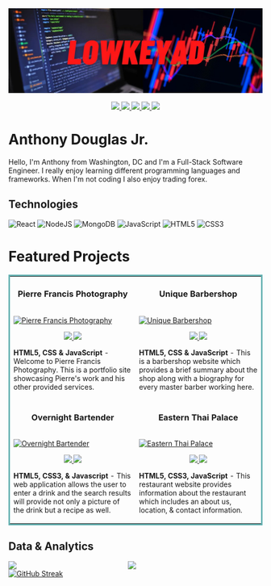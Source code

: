 <img src="https://raw.githubusercontent.com/LowKeyAD/LowKeyAD/master/LowKeyAD Banner.png">

<p align="center">
  <a href="https://anthonydouglasjr.com" target="_blank">
    <img src="https://img.shields.io/static/v1?label=|&message=WEBSITE&color=23555f&style=plastic&logo=react&logo-color=white"/>
  </a>
  <a href="https://www.linkedin.com/in/anthonydouglasjr/" target="_blank">
    <img src="https://img.shields.io/static/v1?label=|&message=LINKED-IN&color=cdf998&style=plastic&logo=linkedin&logo-color=white"/>
  </a>
  <a href="https://twitter.com/_LowKeyAD" target="_blank">
    <img src="https://img.shields.io/static/v1?label=|&message=TWITTER&color=23555f&style=plastic&logo=twitter&logo-color=white"/>
  </a>
  <a href="https://angel.co/u/anthony-douglas-jr" target="_blank">
      <img src="https://img.shields.io/static/v1?label=|&message=ANGEL-LIST&color=cdf998&style=plastic&logo=angellist&logo-color=white"/>
  </a>
  <a href="https://docs.google.com/document/d/1bFKHYo2RTATUeU6ccBSwDuYOKKThtIbv/edit?usp=sharing&ouid=100249314591786317324&rtpof=true&sd=true" target="_blank">
      <img src="https://img.shields.io/static/v1?label=|&message=RESUME&color=23555f&style=plastic&logo=react&logo-color=white"/>
  </a>
</p>

# Anthony Douglas Jr.
 Hello,
I'm Anthony from Washington, DC and I'm a Full-Stack Software Engineer. I really enjoy learning different programming languages and frameworks. When I'm not coding I also enjoy trading forex.

## Technologies 
![React](https://img.shields.io/badge/react-%2320232a.svg?style=for-the-badge&logo=react&logoColor=%2361DAFB)
![NodeJS](https://img.shields.io/badge/node.js-6DA55F?style=for-the-badge&logo=node.js&logoColor=white)
![MongoDB](https://img.shields.io/badge/MongoDB-%234ea94b.svg?style=for-the-badge&logo=mongodb&logoColor=white)
![JavaScript](https://img.shields.io/badge/javascript-%23323330.svg?style=for-the-badge&logo=javascript&logoColor=%23F7DF1E)
![HTML5](https://img.shields.io/badge/html5-%23E34F26.svg?style=for-the-badge&logo=html5&logoColor=white)
![CSS3](https://img.shields.io/badge/css3-%231572B6.svg?style=for-the-badge&logo=css3&logoColor=white)


<h1 align="left">Featured Projects</h1>
<table bordercolor="#66b2b2">
  
  <tr>
    <td width="50%" valign="top">
      <h3 align="center">Pierre Francis Photography</h3>
        <br />
        <a target="_blank" href="https://www.anthonydouglasjr.com/portfolio/pierrephotography/">
            <img src="https://github.com/LowKeyAD/LowKeyAD/blob/main/Images/Pierre%20Francis%20Photography.gif" width="100%" alt="Pierre Francis Photography"/>
        </a>
        <br />
        <p align="center">
          
  <a href="" target="_blank">
    <img src="https://img.shields.io/static/v1?label=|&message=REPO&color=23555f&style=plastic&logo=github&logo-color=white"/>
  </a>  
  <a href="https://www.anthonydouglasjr.com/portfolio/pierrephotography/" target="_blank">
    <img src="https://img.shields.io/static/v1?label=|&message=WEBSITE&color=cdf998&style=plastic&logo=wordpress&logo-color=white"/>
  </a>
      </p>
        <p><strong>HTML5, CSS & JavaScript</strong> - Welcome to Pierre Francis Photography. This is a portfolio site showcasing Pierre's work and his other provided services.
    <td width="50%" valign="top">
      <h3 align="center">Unique Barbershop</h3>
        <br />
      <a target="_blank" href="https://www.anthonydouglasjr.com/portfolio/master%20barber/">
            <img src="https://github.com/LowKeyAD/LowKeyAD/blob/main/Images/Unique%20Barbershop.gif" width="100%"  alt="Unique Barbershop"/>
        </a>
        <br />
        <p align="center">
          
  <a href="" target="_blank">
    <img src="https://img.shields.io/static/v1?label=|&message=REPO&color=23555f&style=plastic&logo=github&logo-color=white"/>
  </a>
  <a href="https://www.anthonydouglasjr.com/portfolio/master%20barber/" target="_blank">
    <img src="https://img.shields.io/static/v1?label=|&message=WEBSITE&color=cdf998&style=plastic&logo=wordpress&logo-color=white"/>
  </a>
      </p>
        <p><strong>HTML5, CSS & JavaScript</strong> - This is a barbershop website which provides a brief summary about the shop along with a biography for every master barber working here.</p>
    </td>
  </tr>
  
  <tr>
    <td width="50%" valign="top">
      <h3 align="center">Overnight Bartender</h3>
      <br />
        <a target="_blank" href="https://overnightbartender.netlify.app/">
          <img src="https://github.com/LowKeyAD/LowKeyAD/blob/main/Images/Overnight%20Bartender.gif" width="100%" alt="Overnight Bartender"/>
        </a>
      <br />
        <p align="center">
          <a href="https://github.com/LowKeyAD/Overnight-Bartender" target="_blank">
            <img src="https://img.shields.io/static/v1?label=|&message=REPO&color=23555f&style=plastic&logo=github&logo-color=white"/>
          </a>
          <a href="https://overnightbartender.netlify.app/" target="_blank">
            <img src="https://img.shields.io/static/v1?label=|&message=WEBSITE&color=cdf998&style=plastic&logo=wordpress&logo-color=white"/>
          </a>
        </p>
        <p><strong>HTML5, CSS3, & Javascript</strong> - This web application allows the user to enter a drink and the search results will provide not only a picture of the drink but a recipe as well.
    <td width="50%" valign="top">
      <h3 align="center">Eastern Thai Palace</h3>
        <br />
        <a href="https://www.anthonydouglasjr.com/portfolio/eastern%20thai/" target="_blank">
          <img src="https://github.com/LowKeyAD/LowKeyAD/blob/main/Images/Eastern%20Thai%20Palace.gif" width="100%" alt="Eastern Thai Palace"/>
        </a>
        <br />
        <p align="center">
           <a href="" target="_blank">
            <img src="https://img.shields.io/static/v1?label=|&message=REPO&color=23555f&style=plastic&logo=github&logo-color=white"/>
          </a>
          <a href="https://www.anthonydouglasjr.com/portfolio/eastern%20thai/" target="_blank">
            <img src="https://img.shields.io/static/v1?label=|&message=WEBSITE&color=cdf998&style=plastic&logo=wordpress&logo-color=white"/>
          </a>
        </p>
        <p><strong>HTML5, CSS3, JavaScript</strong> - This restaurant website provides information about the restaurant which includes an about us, location, & contact information.</p>
    </td>
  </tr>
</table>

## Data & Analytics
<img align="left" width="47%" src="https://github-readme-stats.vercel.app/api?username=LowKeyAD&show_icons=true&theme=tokyonight"/>
<img align="left" width="47%" src="https://github-readme-stats.vercel.app/api/top-langs/?username=LowKeyAD&layout=compact"/>

[![GitHub Streak](https://github-readme-streak-stats.herokuapp.com/?user=LowKeyAD)](https://git.io/streak-stats)




<!---
LowKeyAD/LowKeyAD is a ✨ special ✨ repository because its `README.md` (this file) appears on your GitHub profile.
You can click the Preview link to take a look at your changes.
--->
